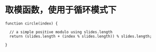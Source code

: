 取模函数，使用于循环模式下
==========================

  ```angular2
function circle(index) {

    // a simple positive modulo using slides.length
    return (slides.length + (index % slides.length)) % slides.length;

  }
```
